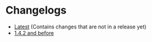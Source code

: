 # Changelogs

- [Latest](/changelogs/latest) (Contains changes that are not in a release yet)
- [1.4.2 and before](/changelogs/changelog-pre)
